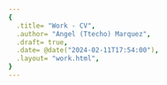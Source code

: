 ```yaml
---
{
  .title= "Work - CV",
  .author= "Angel (Ttecho) Marquez",
  .draft= true,
  .date= @date("2024-02-11T17:54:00"),
  .layout= "work.html",
}
---
```

